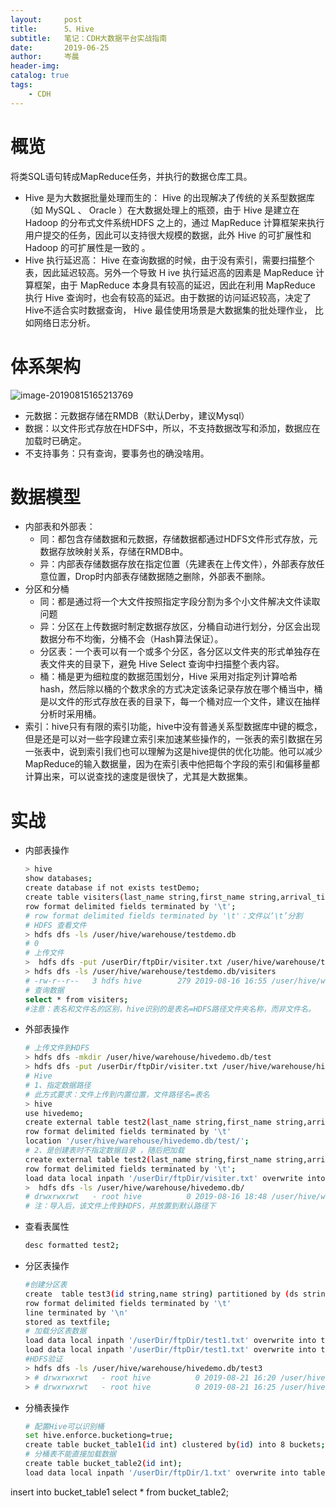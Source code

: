 ```yaml
---
layout:     post  
title:      5、Hive    
subtitle:   笔记：CDH大数据平台实战指南 
date:       2019-06-25  
author:     岑晨  
header-img: 
catalog: true  
tags:  
    - CDH 
---
```


# 概览

将类SQL语句转成MapReduce任务，并执行的数据仓库工具。

- Hive 是为大数据批量处理而生的： Hive 的出现解决了传统的关系型数据库（如 MySQL 、
  Oracle ）在大数据处理上的瓶颈，由于 Hive 是建立在 Hadoop 的分布式文件系统HDFS 之上的，通过 MapReduce 计算框架来执行用户提交的任务，因此可以支持很大规模的数据，此外 Hive 的可扩展性和 Hadoop 的可扩展性是一致的 。
-  Hive 执行延迟高： Hive 在查询数据的时候，由于没有索引，需要扫描整个表，因此延迟较高。另外一个导致 H ive 执行延迟高的因素是 MapReduce 计算框架，由于 MapReduce
  本身具有较高的延迟，因此在利用 MapReduce 执行 Hive 查询时，也会有较高的延迟。由于数据的访问延迟较高，决定了 Hive不适合实时数据查询， Hive 最佳使用场景是大数据集的批处理作业，
  比如网络日志分析。

# 体系架构

![image-20190815165213769](/MyDoc/05_WorkSpace/oolong0616.github.io/img/image-20190815165213769.png)

- 元数据：元数据存储在RMDB（默认Derby，建议Mysql）
- 数据：以文件形式存放在HDFS中，所以，不支持数据改写和添加，数据应在加载时已确定。
- 不支持事务：只有查询，要事务也的确没啥用。

#  数据模型

- 内部表和外部表：
  - 同：都包含存储数据和元数据，存储数据都通过HDFS文件形式存放，元数据存放映射关系，存储在RMDB中。
  - 异：内部表存储数据存放在指定位置（先建表在上传文件），外部表存放任意位置，Drop时内部表存储数据随之删除，外部表不删除。
- 分区和分桶
  - 同：都是通过将一个大文件按照指定字段分割为多个小文件解决文件读取问题
  - 异：分区在上传数据时制定数据存放区，分桶自动进行划分，分区会出现数据分布不均衡，分桶不会（Hash算法保证）。
  - 分区表：一个表可以有一个或多个分区，各分区以文件夹的形式单独存在表文件夹的目录下，避免 Hive Select 查询中扫描整个表内容。
  - 桶：桶是更为细粒度的数据范围划分，Hive 采用对指定列计算哈希 hash，然后除以桶的个数求余的方式决定该条记录存放在哪个桶当中，桶是以文件的形式存放在表的目录下，每一个桶对应一个文件，建议在抽样分析时采用桶。
- 索引：hive只有有限的索引功能，hive中没有普通关系型数据库中键的概念，但是还是可以对一些字段建立索引来加速某些操作的，一张表的索引数据在另一张表中，说到索引我们也可以理解为这是hive提供的优化功能。他可以减少MapReduce的输入数据量，因为在索引表中他把每个字段的索引和偏移量都计算出来，可以说查找的速度是很快了，尤其是大数据集。

# 实战

- 内部表操作

  ```bash
  > hive
  show databases;
  create database if not exists testDemo;
  create table visiters(last_name string,first_name string,arrival_time string,scheduled_time string,metting_location string,info_comment string) 
  row format delimited fields terminated by '\t';
  # row format delimited fields terminated by '\t'：文件以‘\t’分割
  # HDFS 查看文件
  > hdfs dfs -ls /user/hive/warehouse/testdemo.db
  # 0
  # 上传文件
  >  hdfs dfs -put /userDir/ftpDir/visiter.txt /user/hive/warehouse/testdemo.db/visiters
  > hdfs dfs -ls /user/hive/warehouse/testdemo.db/visiters
  # -rw-r--r--   3 hdfs hive        279 2019-08-16 16:55 /user/hive/warehouse/testdemo.db/visiters/visiter.txt
  # 查询数据
  select * from visiters;
  #注意：表名和文件名的区别，hive识别的是表名=HDFS路径文件夹名称，而非文件名。
  ```

- 外部表操作

  ```bash
  # 上传文件到HDFS
  > hdfs dfs -mkdir /user/hive/warehouse/hivedemo.db/test
  > hdfs dfs -put /userDir/ftpDir/visiter.txt /user/hive/warehouse/hivedemo.db/test
  # Hive 
  #	1、指定数据路径
  #	此方式要求：文件上传到内置位置，文件路径名=表名
  > hive
  use hivedemo;
  create external table test2(last_name string,first_name string,arrival_time string,scheduled_time string,metting_location string,info_comment string) 
  row format delimited fields terminated by '\t'
  location '/user/hive/warehouse/hivedemo.db/test/';
  # 2、是创建表时不指定数据目录 ，随后把加载
  create external table test2(last_name string,first_name string,arrival_time string,scheduled_time string,metting_location string,info_comment string) 
  row format delimited fields terminated by '\t';
  load data local inpath '/userDir/ftpDir/visiter.txt' overwrite into table test2;
  >  hdfs dfs -ls /user/hive/warehouse/hivedemo.db/
  # drwxrwxrwt   - root hive          0 2019-08-16 18:48 /user/hive/warehouse/hivedemo.db/test2
  # 注：导入后，该文件上传到HDFS，并放置到默认路径下
  ```

- 查看表属性

  ```bash
  desc formatted test2;
  ```
  
- 分区表操作

  ```bash
  #创建分区表 
  create  table test3(id string,name string) partitioned by (ds string)
  row format delimited fields terminated by '\t'
  line terminated by '\n'
  stored as textfile;
  # 加载分区表数据
  load data local inpath '/userDir/ftpDir/test1.txt' overwrite into table test3 partition (ds='2014');
  load data local inpath '/userDir/ftpDir/test1.txt' overwrite into table test3 partition (ds='2015');
  #HDFS验证  
  > hdfs dfs -ls /user/hive/warehouse/hivedemo.db/test3
  > # drwxrwxrwt   - root hive          0 2019-08-21 16:20 /user/hive/warehouse/hivedemo.db/test3/ds=2014
  > # drwxrwxrwt   - root hive          0 2019-08-21 16:25 /user/hive/warehouse/hivedemo.db/test3/ds=2015
  ```

- 分桶表操作

  ```bash
  # 配置Hive可以识别桶
  set hive.enforce.bucketiong=true;
  create table bucket_table1(id int) clustered by(id) into 8 buckets;
  # 分桶表不能直接加载数据
  create table bucket_table2(id int);
  load data local inpath '/userDir/ftpDir/1.txt' overwrite into table bucket_table2;
insert into bucket_table1 select * from bucket_table2;
  
  ```
  
  